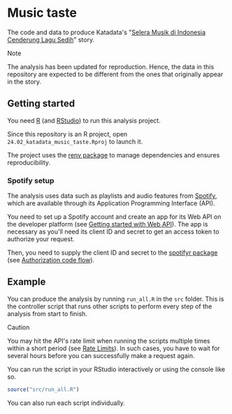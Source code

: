 # Music taste

The code and data to produce Katadata's "[Selera Musik di Indonesia Cenderung Lagu Sedih](https://katadata.co.id/analisisdata/6287a5383c274/selera-musik-di-indonesia-cenderung-lagu-sedih)" story.

> [!NOTE]
>
> The analysis has been updated for reproduction. Hence, the data in this repository are expected to be different from the ones that originally appear in the story.

## Getting started

You need [R](https://cran.r-project.org/) (and [RStudio](https://posit.co/products/open-source/rstudio/)) to run this analysis project.

Since this repository is an R project, open `24.02_katadata_music_taste.Rproj` to launch it.

The project uses the [renv package](https://rstudio.github.io/renv/index.html) to manage dependencies and ensures reproducibility.

### Spotify setup

The analysis uses data such as playlists and audio features from [Spotify](https://open.spotify.com/), which are available through its Application Programming Interface (API).

You need to set up a Spotify account and create an app for its Web API on the developer platform (see [Getting started with Web API](https://developer.spotify.com/documentation/web-api/tutorials/getting-started)). The app is necessary as you'll need its client ID and secret to get an access token to authorize your request.

Then, you need to supply the client ID and secret to the [spotifyr package](https://www.rcharlie.com/spotifyr/) (see [Authorization code flow](https://www.rcharlie.com/spotifyr/#authorization-code-flow)).

## Example

You can produce the analysis by running `run_all.R` in the `src` folder. This is the controller script that runs other scripts to perform every step of the analysis from start to finish.

> [!CAUTION]
>
> You may hit the API's rate limit when running the scripts multiple times within a short period (see [Rate Limits](https://developer.spotify.com/documentation/web-api/concepts/rate-limits)). In such cases, you have to wait for several hours before you can successfully make a request again.

You can run the script in your RStudio interactively or using the console like so.

``` r
source("src/run_all.R")
```

You can also run each script individually.
